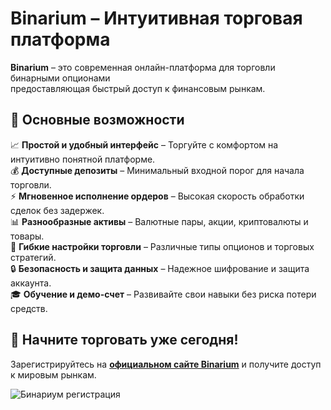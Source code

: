 # Binarium – Интуитивная торговая платформа
<b>Binarium</b> – это современная онлайн-платформа для торговли бинарными опционами <br>предоставляющая быстрый доступ к финансовым рынкам.

## 🔹 Основные возможности
📈 <b>Простой и удобный интерфейс</b> – Торгуйте с комфортом на интуитивно понятной платформе.<br>
💰 <b>Доступные депозиты</b> – Минимальный входной порог для начала торговли.<br>
⚡ <b>Мгновенное исполнение ордеров</b> – Высокая скорость обработки сделок без задержек.<br>
📊 <b>Разнообразные активы</b> – Валютные пары, акции, криптовалюты и товары.<br>
🔧 <b>Гибкие настройки торговли</b> – Различные типы опционов и торговых стратегий.<br>
🔒 <b>Безопасность и защита данных</b> – Надежное шифрование и защита аккаунта.<br>
🎓 <b>Обучение и демо-счет</b> – Развивайте свои навыки без риска потери средств.<br>

## 🚀 Начните торговать уже сегодня!
Зарегистрируйтесь на <b>[официальном сайте Binarium](https://bin.gd/lp/register-now?partner_id=p29396p148717p2b86&subid=github)</b> и получите доступ к мировым рынкам.<br>

![Бинариум регистрация](https://github.com/user-attachments/assets/fbb62b12-739b-46f1-ba2b-651b902fb6d3)

